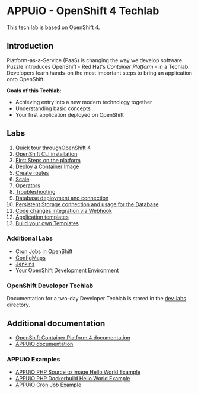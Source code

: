 # APPUiO - OpenShift 4 Techlab

This tech lab is based on OpenShift 4.

## Introduction

Platform-as-a-Service (PaaS) is changing the way we develop software. Puzzle introduces OpenShift - Red Hat's _Container Platform_ - in a Techlab. Developers learn hands-on the most important steps to bring an application onto OpenShift.

__Goals of this Techlab__:

- Achieving entry into a new modern technology together
- Understanding basic concepts
- Your first application deployed on OpenShift

## Labs
1. [Quick tour throughOpenShift 4](labs/01_quicktour.md)
2. [OpenShift CLI installation](labs/02_cli.md)
3. [First Steps on the platform](labs/03_first_steps.md)
4. [Deploy a Container Image](labs/04_deploy_dockerimage.md)
5. [Create routes](labs/05_create_route.md)
6. [Scale](labs/06_scale.md)
7. [Operators](labs/07_operators.md)
8. [Troubleshooting](labs/08_troubleshooting_ops.md)
9. [Database deployment and connection](labs/09_database.md)
10. [Persistent Storage connection and usage for the Database](labs/10_persistent_storage.md)
11. [Code changes integration via Webhook](labs/11_dockerbuild_webhook.md)
12. [Application templates](labs/12_template.md)
13. [Build your own Templates](labs/13_template_creation.md)

### Additional Labs

- [Cron Jobs in OpenShift](additional-labs/cronjobs_and_jobs.md)
- [ConfigMaps](additional-labs/configmaps.md)
- [Jenkins](additional-labs/jenkins.md)
- [Your OpenShift Development Environment](additional-labs/development_environment.md)

### OpenShift Developer Techlab

Documentation for a two-day Developer Techlab is stored in the [dev-labs](dev-labs/) directory.

## Additional documentation

- [OpenShift Container Platform 4 documentation](https://docs.openshift.com/container-platform/latest/welcome/index.html)
- [APPUiO documentation](http://docs.appuio.ch)

### APPUiO Examples

- [APPUiO PHP Source to image Hello World Example](https://github.com/appuio/example-php-sti-helloworld)
- [APPUiO PHP Dockerbuild Hello World Example](https://github.com/appuio/example-php-docker-helloworld)
- [APPUiO Cron Job Example](https://github.com/appuio/example-cron-traditional)